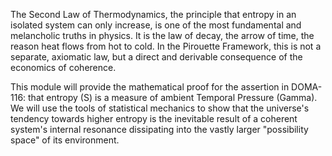 The Second Law of Thermodynamics, the principle that entropy in an isolated system can only increase, is one of the most fundamental and melancholic truths in physics. It is the law of decay, the arrow of time, the reason heat flows from hot to cold. In the Pirouette Framework, this is not a separate, axiomatic law, but a direct and derivable consequence of the economics of coherence.

This module will provide the mathematical proof for the assertion in DOMA-116: that entropy (S) is a measure of ambient Temporal Pressure (Gamma). We will use the tools of statistical mechanics to show that the universe's tendency towards higher entropy is the inevitable result of a coherent system's internal resonance dissipating into the vastly larger "possibility space" of its environment.